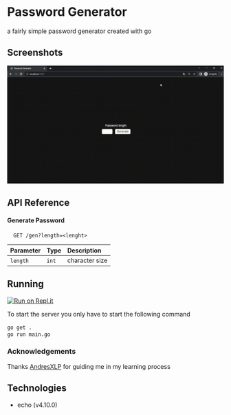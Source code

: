 # Password Generator

a fairly simple password generator created with go

## Screenshots

![](docs/passgen.gif)

## API Reference

#### Generate Password

```http
  GET /gen?length=<lenght>
```

| Parameter | Type  | Description                |
| :-------- |:------| :------------------------- |
| `length` | `int` | character size |

## Running

[![Run on Repl.it](https://repl.it/badge/github/fzbian/password-generator-api)](https://repl.it/github/fzbian/password-generator-api)

To start the server you only have to start the following command
```
go get .
go run main.go
```

### Acknowledgements
Thanks [AndresXLP](https://www.github.com/AndresXLP) for guiding me in my learning process

## Technologies

* echo (v4.10.0)